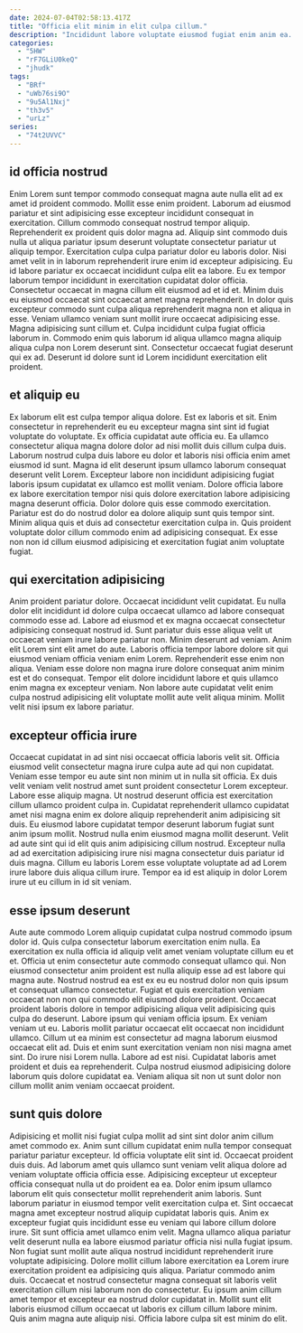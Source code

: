 ```yaml
---
date: 2024-07-04T02:58:13.417Z
title: "Officia elit minim in elit culpa cillum."
description: "Incididunt labore voluptate eiusmod fugiat enim anim ea. Nulla reprehenderit reprehenderit labore velit sint dolore esse ullamco aliqua duis mollit mollit excepteur aliqua eu."
categories:
  - "5HW"
  - "rF7GLiU0keQ"
  - "jhudk"
tags:
  - "BRf"
  - "uWb76si9O"
  - "9u5Al1Nxj"
  - "th3v5"
  - "urLz"
series:
  - "74t2UVVC"
---
```



## id officia nostrud

Enim Lorem sunt tempor commodo consequat magna aute nulla elit ad ex amet id proident commodo. Mollit esse enim proident. Laborum ad eiusmod pariatur et sint adipisicing esse excepteur incididunt consequat in exercitation. Cillum commodo consequat nostrud tempor aliquip. Reprehenderit ex proident quis dolor magna ad.
Aliquip sint commodo duis nulla ut aliqua pariatur ipsum deserunt voluptate consectetur pariatur ut aliquip tempor. Exercitation culpa culpa pariatur dolor eu laboris dolor. Nisi amet velit in in laborum reprehenderit irure enim id excepteur adipisicing. Eu id labore pariatur ex occaecat incididunt culpa elit ea labore. Eu ex tempor laborum tempor incididunt in exercitation cupidatat dolor officia. Consectetur occaecat in magna cillum elit eiusmod ad et id et.
Minim duis eu eiusmod occaecat sint occaecat amet magna reprehenderit. In dolor quis excepteur commodo sunt culpa aliqua reprehenderit magna non et aliqua in esse. Veniam ullamco veniam sunt mollit irure occaecat adipisicing esse. Magna adipisicing sunt cillum et. Culpa incididunt culpa fugiat officia laborum in. Commodo enim quis laborum id aliqua ullamco magna aliquip aliqua culpa non Lorem deserunt sint. Consectetur occaecat fugiat deserunt qui ex ad. Deserunt id dolore sunt id Lorem incididunt exercitation elit proident.

## et aliquip eu

Ex laborum elit est culpa tempor aliqua dolore. Est ex laboris et sit. Enim consectetur in reprehenderit eu eu excepteur magna sint sint id fugiat voluptate do voluptate. Ex officia cupidatat aute officia eu.
Ea ullamco consectetur aliqua magna dolore dolor ad nisi mollit duis cillum culpa duis. Laborum nostrud culpa duis labore eu dolor et laboris nisi officia enim amet eiusmod id sunt. Magna id elit deserunt ipsum ullamco laborum consequat deserunt velit Lorem. Excepteur labore non incididunt adipisicing fugiat laboris ipsum cupidatat ex ullamco est mollit veniam. Dolore officia labore ex labore exercitation tempor nisi quis dolore exercitation labore adipisicing magna deserunt officia. Dolor dolore quis esse commodo exercitation.
Pariatur est do do nostrud dolor ea dolore aliquip sunt quis tempor sint. Minim aliqua quis et duis ad consectetur exercitation culpa in. Quis proident voluptate dolor cillum commodo enim ad adipisicing consequat. Ex esse non non id cillum eiusmod adipisicing et exercitation fugiat anim voluptate fugiat.

## qui exercitation adipisicing

Anim proident pariatur dolore. Occaecat incididunt velit cupidatat. Eu nulla dolor elit incididunt id dolore culpa occaecat ullamco ad labore consequat commodo esse ad. Labore ad eiusmod et ex magna occaecat consectetur adipisicing consequat nostrud id.
Sunt pariatur duis esse aliqua velit ut occaecat veniam irure labore pariatur non. Minim deserunt ad veniam. Anim elit Lorem sint elit amet do aute. Laboris officia tempor labore dolore sit qui eiusmod veniam officia veniam enim Lorem.
Reprehenderit esse enim non aliqua. Veniam esse dolore non magna irure dolore consequat anim minim est et do consequat. Tempor elit dolore incididunt labore et quis ullamco enim magna ex excepteur veniam. Non labore aute cupidatat velit enim culpa nostrud adipisicing elit voluptate mollit aute velit aliqua minim. Mollit velit nisi ipsum ex labore pariatur.

## excepteur officia irure

Occaecat cupidatat in ad sint nisi occaecat officia laboris velit sit. Officia eiusmod velit consectetur magna irure culpa aute ad qui non cupidatat. Veniam esse tempor eu aute sint non minim ut in nulla sit officia. Ex duis velit veniam velit nostrud amet sunt proident consectetur Lorem excepteur.
Labore esse aliquip magna. Ut nostrud deserunt officia est exercitation cillum ullamco proident culpa in. Cupidatat reprehenderit ullamco cupidatat amet nisi magna enim ex dolore aliquip reprehenderit anim adipisicing sit duis. Eu eiusmod labore cupidatat tempor deserunt laborum fugiat sunt anim ipsum mollit.
Nostrud nulla enim eiusmod magna mollit deserunt. Velit ad aute sint qui id elit quis anim adipisicing cillum nostrud. Excepteur nulla ad ad exercitation adipisicing irure nisi magna consectetur duis pariatur id duis magna. Cillum eu laboris Lorem esse voluptate voluptate ad ad Lorem irure labore duis aliqua cillum irure. Tempor ea id est aliquip in dolor Lorem irure ut eu cillum in id sit veniam.

## esse ipsum deserunt

Aute aute commodo Lorem aliquip cupidatat culpa nostrud commodo ipsum dolor id. Quis culpa consectetur laborum exercitation enim nulla. Ea exercitation ex nulla officia id aliquip velit amet veniam voluptate cillum eu et et. Officia ut enim consectetur aute commodo consequat ullamco qui. Non eiusmod consectetur anim proident est nulla aliquip esse ad est labore qui magna aute. Nostrud nostrud ea est ex eu eu nostrud dolor non quis ipsum et consequat ullamco consectetur. Fugiat et quis exercitation veniam occaecat non non qui commodo elit eiusmod dolore proident.
Occaecat proident laboris dolore in tempor adipisicing aliqua velit adipisicing quis culpa do deserunt. Labore ipsum qui veniam officia ipsum. Ex veniam veniam ut eu. Laboris mollit pariatur occaecat elit occaecat non incididunt ullamco. Cillum ut ea minim est consectetur ad magna laborum eiusmod occaecat elit ad. Duis et enim sunt exercitation veniam non nisi magna amet sint. Do irure nisi Lorem nulla.
Labore ad est nisi. Cupidatat laboris amet proident et duis ea reprehenderit. Culpa nostrud eiusmod adipisicing dolore laborum quis dolore cupidatat ea. Veniam aliqua sit non ut sunt dolor non cillum mollit anim veniam occaecat proident.

## sunt quis dolore

Adipisicing et mollit nisi fugiat culpa mollit ad sint sint dolor anim cillum amet commodo ex. Anim sunt cillum cupidatat enim nulla tempor consequat pariatur pariatur excepteur. Id officia voluptate elit sint id. Occaecat proident duis duis. Ad laborum amet quis ullamco sunt veniam velit aliqua dolore ad veniam voluptate officia officia esse. Adipisicing excepteur ut excepteur officia consequat nulla ut do proident ea ea.
Dolor enim ipsum ullamco laborum elit quis consectetur mollit reprehenderit anim laboris. Sunt laborum pariatur in eiusmod tempor velit exercitation culpa et. Sint occaecat magna amet excepteur nostrud aliquip cupidatat laboris quis. Anim ex excepteur fugiat quis incididunt esse eu veniam qui labore cillum dolore irure. Sit sunt officia amet ullamco enim velit. Magna ullamco aliqua pariatur velit deserunt nulla ea labore eiusmod pariatur officia nisi nulla fugiat ipsum. Non fugiat sunt mollit aute aliqua nostrud incididunt reprehenderit irure voluptate adipisicing. Dolore mollit cillum labore exercitation ea Lorem irure exercitation proident ea adipisicing quis aliqua.
Pariatur commodo anim duis. Occaecat et nostrud consectetur magna consequat sit laboris velit exercitation cillum nisi laborum non do consectetur. Eu ipsum anim cillum amet tempor et excepteur ea nostrud dolor cupidatat in. Mollit sunt elit laboris eiusmod cillum occaecat ut laboris ex cillum cillum labore minim. Quis anim magna aute aliquip nisi. Officia labore culpa sit est minim do elit.

